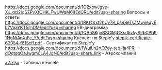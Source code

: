 https://docs.google.com/document/d/1O2xbwJgve-XJ_qcl2IqSZPvXtOHK_FwUWqM6ifEdQRU/edit?usp=sharing Вопросы и ответы
https://docs.google.com/document/d/1RKfz4xt2hCy79_bs48eTsZMwneuyEL7VqaYKT5jlhDM/edit?usp=sharing ER-диаграмма
https://docs.google.com/document/d/1QB5SKgvBSGlMjGXsrI5vkySItbCPbK1NgNtAnXtFc_Y/edit?usp=sharing Кнспект по Stepic'y
[stepik-certificate-63054-f815cff.pdf](https://github.com/Dedok35/zachet/files/9987569/stepik-certificate-63054-f815cff.pdf) - Сертификат по Stepic'у
https://docs.google.com/document/d/1WuiLh2rtQ7dy-teb-1a4PR-dQqtgqOaJwgm6LA4JgN0/edit?usp=share_link - Аэрокомпании

[x2.xlsx](https://github.com/Dedok35/zachet/files/10055345/x2.xlsx) - Таблица в Excele
